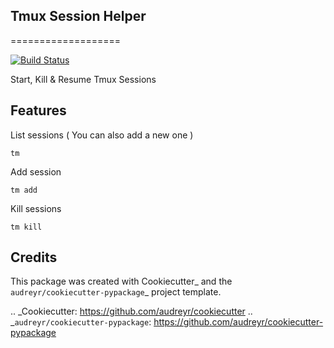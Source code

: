 ## Tmux Session Helper
===================


[![Build Status](https://travis-ci.org/ibejohn818/tm.svg?branch=master)](https://travis-ci.org/ibejohn818/tm)

Start, Kill & Resume Tmux Sessions


Features
--------
List sessions ( You can also add a new one )

```
tm
```

Add session

```
tm add
```

Kill sessions

```
tm kill
```

Credits
---------

This package was created with Cookiecutter_ and the `audreyr/cookiecutter-pypackage`_ project template.

.. _Cookiecutter: https://github.com/audreyr/cookiecutter
.. _`audreyr/cookiecutter-pypackage`: https://github.com/audreyr/cookiecutter-pypackage

